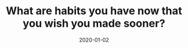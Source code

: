 ---
title: 'What are habits you have now that you wish you made sooner?'
date: '2020-01-02'
videoUrl: 'https://www.youtube.com/watch?v=7ZKjGlYAS5c'
---